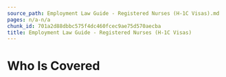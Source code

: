 ```yaml
---
source_path: Employment Law Guide - Registered Nurses (H-1C Visas).md
pages: n/a-n/a
chunk_id: 701a2d88dbbc575f4dc460fcec9ae75d570aecba
title: Employment Law Guide - Registered Nurses (H-1C Visas)
---
```

# Who Is Covered
